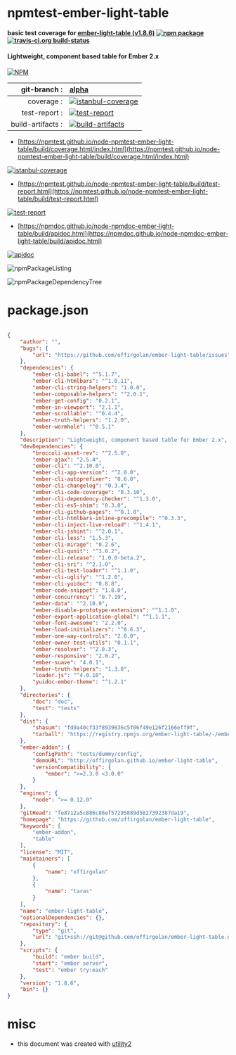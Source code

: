 # npmtest-ember-light-table

#### basic test coverage for  [ember-light-table (v1.8.6)](https://github.com/offirgolan/ember-light-table)  [![npm package](https://img.shields.io/npm/v/npmtest-ember-light-table.svg?style=flat-square)](https://www.npmjs.org/package/npmtest-ember-light-table) [![travis-ci.org build-status](https://api.travis-ci.org/npmtest/node-npmtest-ember-light-table.svg)](https://travis-ci.org/npmtest/node-npmtest-ember-light-table)

#### Lightweight, component based table for Ember 2.x

[![NPM](https://nodei.co/npm/ember-light-table.png?downloads=true&downloadRank=true&stars=true)](https://www.npmjs.com/package/ember-light-table)

| git-branch : | [alpha](https://github.com/npmtest/node-npmtest-ember-light-table/tree/alpha)|
|--:|:--|
| coverage : | [![istanbul-coverage](https://npmtest.github.io/node-npmtest-ember-light-table/build/coverage.badge.svg)](https://npmtest.github.io/node-npmtest-ember-light-table/build/coverage.html/index.html)|
| test-report : | [![test-report](https://npmtest.github.io/node-npmtest-ember-light-table/build/test-report.badge.svg)](https://npmtest.github.io/node-npmtest-ember-light-table/build/test-report.html)|
| build-artifacts : | [![build-artifacts](https://npmtest.github.io/node-npmtest-ember-light-table/glyphicons_144_folder_open.png)](https://github.com/npmtest/node-npmtest-ember-light-table/tree/gh-pages/build)|

- [https://npmtest.github.io/node-npmtest-ember-light-table/build/coverage.html/index.html](https://npmtest.github.io/node-npmtest-ember-light-table/build/coverage.html/index.html)

[![istanbul-coverage](https://npmtest.github.io/node-npmtest-ember-light-table/build/screenCapture.buildCi.browser.%252Ftmp%252Fbuild%252Fcoverage.lib.html.png)](https://npmtest.github.io/node-npmtest-ember-light-table/build/coverage.html/index.html)

- [https://npmtest.github.io/node-npmtest-ember-light-table/build/test-report.html](https://npmtest.github.io/node-npmtest-ember-light-table/build/test-report.html)

[![test-report](https://npmtest.github.io/node-npmtest-ember-light-table/build/screenCapture.buildCi.browser.%252Ftmp%252Fbuild%252Ftest-report.html.png)](https://npmtest.github.io/node-npmtest-ember-light-table/build/test-report.html)

- [https://npmdoc.github.io/node-npmdoc-ember-light-table/build/apidoc.html](https://npmdoc.github.io/node-npmdoc-ember-light-table/build/apidoc.html)

[![apidoc](https://npmdoc.github.io/node-npmdoc-ember-light-table/build/screenCapture.buildCi.browser.%252Ftmp%252Fbuild%252Fapidoc.html.png)](https://npmdoc.github.io/node-npmdoc-ember-light-table/build/apidoc.html)

![npmPackageListing](https://npmtest.github.io/node-npmtest-ember-light-table/build/screenCapture.npmPackageListing.svg)

![npmPackageDependencyTree](https://npmtest.github.io/node-npmtest-ember-light-table/build/screenCapture.npmPackageDependencyTree.svg)



# package.json

```json

{
    "author": "",
    "bugs": {
        "url": "https://github.com/offirgolan/ember-light-table/issues"
    },
    "dependencies": {
        "ember-cli-babel": "^5.1.7",
        "ember-cli-htmlbars": "^1.0.11",
        "ember-cli-string-helpers": "1.0.0",
        "ember-composable-helpers": "^2.0.1",
        "ember-get-config": "0.2.1",
        "ember-in-viewport": "2.1.1",
        "ember-scrollable": "^0.4.4",
        "ember-truth-helpers": "1.2.0",
        "ember-wormhole": "^0.5.1"
    },
    "description": "Lightweight, component based table for Ember 2.x",
    "devDependencies": {
        "broccoli-asset-rev": "^2.5.0",
        "ember-ajax": "2.5.4",
        "ember-cli": "^2.10.0",
        "ember-cli-app-version": "^2.0.0",
        "ember-cli-autoprefixer": "0.6.0",
        "ember-cli-changelog": "0.3.4",
        "ember-cli-code-coverage": "0.3.10",
        "ember-cli-dependency-checker": "^1.3.0",
        "ember-cli-es5-shim": "0.3.0",
        "ember-cli-github-pages": "^0.1.0",
        "ember-cli-htmlbars-inline-precompile": "^0.3.3",
        "ember-cli-inject-live-reload": "^1.4.1",
        "ember-cli-jshint": "^2.0.1",
        "ember-cli-less": "1.5.3",
        "ember-cli-mirage": "0.2.6",
        "ember-cli-qunit": "^3.0.2",
        "ember-cli-release": "1.0.0-beta.2",
        "ember-cli-sri": "^2.1.0",
        "ember-cli-test-loader": "^1.1.0",
        "ember-cli-uglify": "^1.2.0",
        "ember-cli-yuidoc": "0.8.8",
        "ember-code-snippet": "1.8.0",
        "ember-concurrency": "0.7.19",
        "ember-data": "^2.10.0",
        "ember-disable-prototype-extensions": "^1.1.0",
        "ember-export-application-global": "^1.1.1",
        "ember-font-awesome": "2.2.0",
        "ember-load-initializers": "^0.6.3",
        "ember-one-way-controls": "2.0.0",
        "ember-owner-test-utils": "0.1.1",
        "ember-resolver": "^2.0.3",
        "ember-responsive": "2.0.2",
        "ember-suave": "4.0.1",
        "ember-truth-helpers": "1.3.0",
        "loader.js": "^4.0.10",
        "yuidoc-ember-theme": "^1.2.1"
    },
    "directories": {
        "doc": "doc",
        "test": "tests"
    },
    "dist": {
        "shasum": "fd9a40cf33f8939836c5f06f49e126f2166eff9f",
        "tarball": "https://registry.npmjs.org/ember-light-table/-/ember-light-table-1.8.6.tgz"
    },
    "ember-addon": {
        "configPath": "tests/dummy/config",
        "demoURL": "http://offirgolan.github.io/ember-light-table",
        "versionCompatibility": {
            "ember": ">=2.3.0 <3.0.0"
        }
    },
    "engines": {
        "node": ">= 0.12.0"
    },
    "gitHead": "fe8712a5c886c86ef57295889d5827392387da19",
    "homepage": "https://github.com/offirgolan/ember-light-table",
    "keywords": [
        "ember-addon",
        "table"
    ],
    "license": "MIT",
    "maintainers": [
        {
            "name": "offirgolan"
        },
        {
            "name": "taras"
        }
    ],
    "name": "ember-light-table",
    "optionalDependencies": {},
    "repository": {
        "type": "git",
        "url": "git+ssh://git@github.com/offirgolan/ember-light-table.git"
    },
    "scripts": {
        "build": "ember build",
        "start": "ember server",
        "test": "ember try:each"
    },
    "version": "1.8.6",
    "bin": {}
}
```



# misc
- this document was created with [utility2](https://github.com/kaizhu256/node-utility2)
